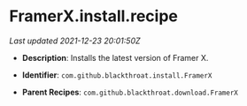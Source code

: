 # FramerX.install.recipe

_Last updated 2021-12-23 20:01:50Z_

- **Description**: Installs the latest version of Framer X.

- **Identifier**: `com.github.blackthroat.install.FramerX`

- **Parent Recipes**: `com.github.blackthroat.download.FramerX`
